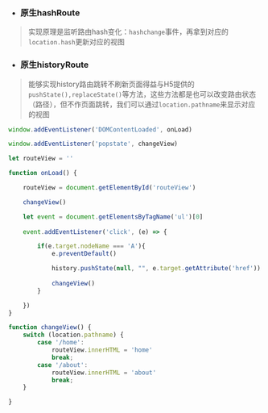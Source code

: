 - ### 原生hashRoute
> 实现原理是监听路由hash变化：`hashchange`事件，再拿到对应的`location.hash`更新对应的视图


- ### 原生historyRoute

>能够实现history路由跳转不刷新页面得益与H5提供的`pushState(),replaceState()`等方法，这些方法都是也可以改变路由状态（路径），但不作页面跳转，我们可以通过`location.pathname`来显示对应的视图

```js
window.addEventListener('DOMContentLoaded', onLoad)

window.addEventListener('popstate', changeView)

let routeView = ''

function onLoad() {

    routeView = document.getElementById('routeView')

    changeView()

    let event = document.getElementsByTagName('ul')[0]
    
    event.addEventListener('click', (e) => {

        if(e.target.nodeName === 'A'){
            e.preventDefault()

            history.pushState(null, "", e.target.getAttribute('href'))
    
            changeView()
        }

    })
}

function changeView() {
    switch (location.pathname) {
        case '/home':
            routeView.innerHTML = 'home'
            break;
        case '/about':
            routeView.innerHTML = 'about'
            break;
    }

}
```

